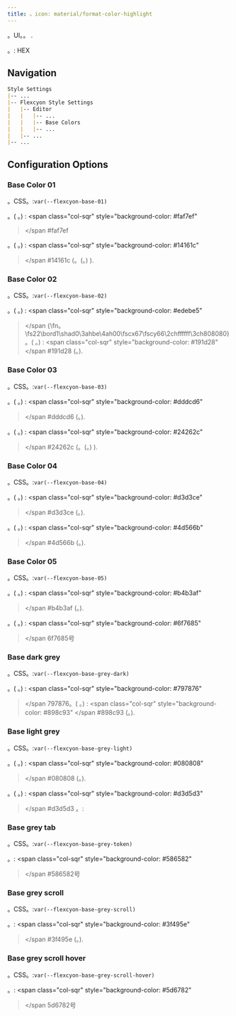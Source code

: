 ```yaml
---
title: 。icon: material/format-color-highlight
---
```


。UI。。
.

。: HEX

## Navigation

```md
Style Settings
|-- ...
|-- Flexcyon Style Settings
|   |-- Editor
|   |   |-- ...
|   |   |-- Base Colors
|   |   |-- ...
|   |-- ...
|-- ...
```

## Configuration Options

### Base Color 01

。CSS。:`var(--flexcyon-base-01)`

。( 。) :
<span class="col-sqr" style="background-color: #faf7ef"
></span
>#faf7ef

。( 。) :
<span class="col-sqr" style="background-color: #14161c"
></span
>#14161c (。(。) ).

### Base Color 02

。CSS。:`var(--flexcyon-base-02)`

。( 。) :
<span class="col-sqr" style="background-color: #edebe5"
></span
>{\fn。\fs22\bord1\shad0\3ahbe\4ah00\fscx67\fscy66\2chffffff\3ch808080}。( 。) :
<span class="col-sqr" style="background-color: #191d28"
></span
>#191d28 (。).

### Base Color 03

。CSS。:`var(--flexcyon-base-03)`

。( 。) :
<span class="col-sqr" style="background-color: #dddcd6"
></span
>#dddcd6 (。).

。( 。) :
<span class="col-sqr" style="background-color: #24262c"
></span
>#24262c (。(。) ).

### Base Color 04

。CSS。:`var(--flexcyon-base-04)`

。( 。) :
<span class="col-sqr" style="background-color: #d3d3ce"
></span
>#d3d3ce (。).

。( 。) :
<span class="col-sqr" style="background-color: #4d566b"
></span
>#4d566b (。).

### Base Color 05

。CSS。:`var(--flexcyon-base-05)`

。( 。) :
<span class="col-sqr" style="background-color: #b4b3af"
></span
>#b4b3af (。).

。( 。) :
<span class="col-sqr" style="background-color: #6f7685"
></span
>6f7685号

### Base dark grey

。CSS。:`var(--flexcyon-base-grey-dark)`

。( 。) :
<span class="col-sqr" style="background-color: #797876"
></span
>797876。( 。) :
<span class="col-sqr" style="background-color: #898c93"
></span
>#898c93 (。).

### Base light grey

。CSS。:`var(--flexcyon-base-grey-light)`

。( 。) :
<span class="col-sqr" style="background-color: #080808"
></span
>#080808 (。).

。( 。) :
<span class="col-sqr" style="background-color: #d3d5d3"
></span
>#d3d5d3 。:

### Base grey tab

。CSS。:`var(--flexcyon-base-grey-token)`

。:
<span class="col-sqr" style="background-color: #586582"
></span
>#586582号

### Base grey scroll 

。CSS。:`var(--flexcyon-base-grey-scroll)`

。:
<span class="col-sqr" style="background-color: #3f495e"
></span
>#3f495e (。).

### Base grey scroll hover

。CSS。:`var(--flexcyon-base-grey-scroll-hover)`

。:
<span class="col-sqr" style="background-color: #5d6782"
></span
>5d6782号

